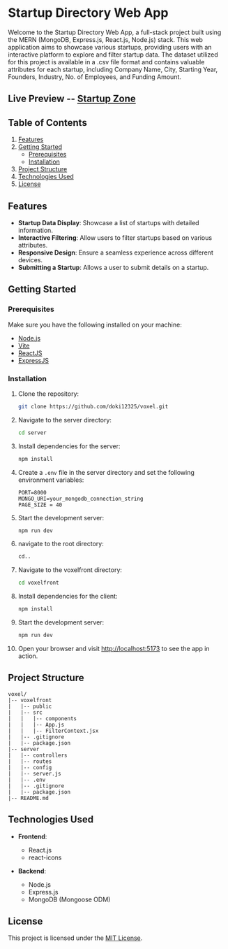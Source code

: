 # Startup Directory Web App

Welcome to the Startup Directory Web App, a full-stack project built using the MERN (MongoDB, Express.js, React.js, Node.js) stack. This web application aims to showcase various startups, providing users with an interactive platform to explore and filter startup data. The dataset utilized for this project is available in a .csv file format and contains valuable attributes for each startup, including Company Name, City, Starting Year, Founders, Industry, No. of Employees, and Funding Amount.

## Live Preview -- [Startup Zone](https://startup-zone.onrender.com/)
## Table of Contents

1. [Features](#features)
2. [Getting Started](#getting-started)
   - [Prerequisites](#prerequisites)
   - [Installation](#installation)
3. [Project Structure](#project-structure)
4. [Technologies Used](#technologies-used)
5. [License](#license)

## Features

- **Startup Data Display**: Showcase a list of startups with detailed information.
- **Interactive Filtering**: Allow users to filter startups based on various attributes.
- **Responsive Design**: Ensure a seamless experience across different devices.
- **Submitting a Startup**: Allows a user to submit details on a startup.

## Getting Started

### Prerequisites

Make sure you have the following installed on your machine:

- [Node.js](https://nodejs.org/)
- [Vite](https://vitejs.dev/)
- [ReactJS](https://react.dev/)
- [ExpressJS](https://expressjs.com/)

### Installation

1. Clone the repository:

   ```bash
   git clone https://github.com/doki12325/voxel.git
   ```

2. Navigate to the server directory:

   ```bash
   cd server
   ```

3. Install dependencies for the server:

   ```bash
   npm install
   ```
   
4. Create a `.env` file in the server directory and set the following environment variables:

   ```env
   PORT=8000
   MONGO_URI=your_mongodb_connection_string
   PAGE_SIZE = 40
   ```

5. Start the development server:

   ```bash
   npm run dev
   ```

6. navigate to the root directory:

   ```bash
   cd..
   ```

7. Navigate to the voxelfront directory:

   ```bash
   cd voxelfront
   ```

8. Install dependencies for the client:

   ```bash
   npm install
   ```
   
9. Start the development server:

   ```bash
   npm run dev
   ```

10. Open your browser and visit [http://localhost:5173](http://localhost:5173) to see the app in action.

## Project Structure

```
voxel/
|-- voxelfront
|   |-- public
|   |-- src
|   |   |-- components
|   |   |-- App.js
|   |   |-- FilterContext.jsx
|   |-- .gitignore
|   |-- package.json
|-- server
|   |-- controllers
|   |-- routes
|   |-- config
|   |-- server.js
|   |-- .env
|   |-- .gitignore
|   |-- package.json
|-- README.md
```

## Technologies Used

- **Frontend**:
  - React.js
  - react-icons

- **Backend**:
  - Node.js
  - Express.js
  - MongoDB (Mongoose ODM)

## License

This project is licensed under the [MIT License](LICENSE).

